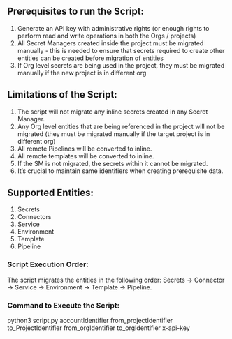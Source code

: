 ## Prerequisites to run the Script:
1. Generate an API key with administrative rights (or enough rights to perform read and write operations in both the Orgs / projects)
2. All Secret Managers created inside the project must be migrated manually - this is needed to ensure that secrets required to create other entities can be created before migration of entities
3. If Org level secrets are being used in the project, they must be migrated manually if the new project is in different org


## Limitations of the Script:

1. The script will not migrate any inline secrets created in any Secret Manager.
2. Any Org level entities that are being referenced in the project will not be migrated (they must be migrated manually if the target project is in different org)
3. All remote Pipelines will be converted to inline.
4. All remote templates will be converted to inline.
5. If the SM is not migrated, the secrets within it cannot be migrated.
6. It’s crucial to maintain same identifiers when creating prerequisite data.


## Supported Entities:

1. Secrets 
2. Connectors
3. Service
4. Environment
5. Template
6. Pipeline

### Script Execution Order:

The script migrates the entities in the following order: Secrets -> Connector -> Service -> Environment -> Template -> Pipeline.


### Command to Execute the Script:

python3 script.py accountIdentifier from_projectIdentifier to_ProjectIdentifier from_orgIdentifier to_orgIdentifier x-api-key

